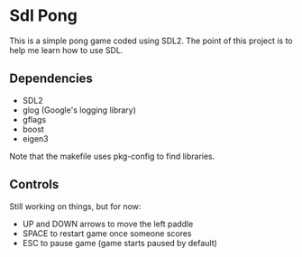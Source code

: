 Sdl Pong
========
This is a simple pong game coded using SDL2. The point of this project is to
help me learn how to use SDL.


Dependencies
------------
+ SDL2
+ glog (Google's logging library)
+ gflags
+ boost
+ eigen3

Note that the makefile uses pkg-config to find libraries.

Controls
--------
Still working on things, but for now:
  + UP and DOWN arrows to move the left paddle
  + SPACE to restart game once someone scores
  + ESC to pause game (game starts paused by default)

